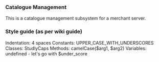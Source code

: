 ### Catalogue Management

This is a catalogue management subsystem for a merchant server.

### Style guide (as per wiki guide)

Indentation: 4 spaces
Constants: UPPER_CASE_WITH_UNDERSCORES
Classes: StudlyCaps
Methods: camelCase($arg1, $arg2)
Variables: undefined - let's go with $under_score
